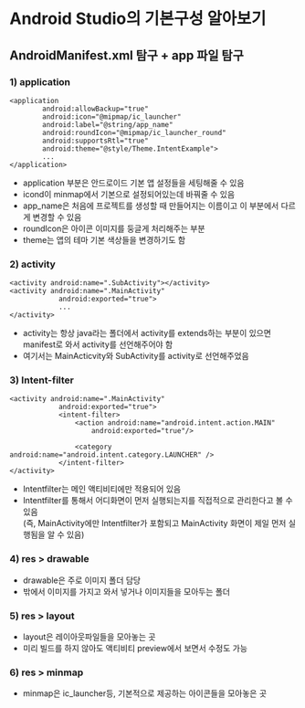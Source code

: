 # Android Studio의 기본구성 알아보기
## AndroidManifest.xml 탐구 + app 파일 탐구
### 1) application
```
<application
        android:allowBackup="true"
        android:icon="@mipmap/ic_launcher"
        android:label="@string/app_name"
        android:roundIcon="@mipmap/ic_launcher_round"
        android:supportsRtl="true"
        android:theme="@style/Theme.IntentExample">
        ...
</application>
```
- application 부분은 안드로이드 기본 앱 설정들을 세팅해줄 수 있음
- icond이 minmap에서 기본으로 설정되어있는데 바꿔줄 수 있음
- app_name은 처음에 프로젝트를 생성할 때 만들어지는 이름이고 이 부분에서 다르게 변경할 수 있음
- roundIcon은 아이콘 이미지를 둥글게 처리해주는 부분
- theme는 앱의 테마 기본 색상들을 변경하기도 함

### 2) activity
```
<activity android:name=".SubActivity"></activity>
<activity android:name=".MainActivity"
            android:exported="true">
            ...
</activity>
```
- activity는 항상 java라는 폴더에서 activity를 extends하는 부분이 있으면 manifest로 와서 activity를 선언해주어야 함
- 여기서는 MainActicvity와 SubActivity를 activity로 선언해주었음

### 3) Intent-filter
```
<activity android:name=".MainActivity"
            android:exported="true">
            <intent-filter>
                <action android:name="android.intent.action.MAIN"
                    android:exported="true"/>

                <category android:name="android.intent.category.LAUNCHER" />
            </intent-filter>
</activity>
```       
- Intentfilter는 메인 액티비티에만 적용되어 있음
- Intentfilter를 통해서 어디화면이 먼저 실행되는지를 직접적으로 관리한다고 볼 수 있음  
  (즉, MainActivity에만 Intentfilter가 포함되고 MainActivity 화면이 제일 먼저 실행됨을 알 수 있음)

### 4) res > drawable
- drawable은 주로 이미지 폴더 담당
- 밖에서 이미지를 가지고 와서 넣거나 이미지들을 모아두는 폴더

### 5) res > layout
- layout은 레이아웃파일들을 모아놓는 곳
- 미리 빌드를 하지 않아도 액티비티 preview에서 보면서 수정도 가능

### 6) res > minmap
- minmap은 ic_launcher등, 기본적으로 제공하는 아이콘들을 모아놓은 곳
        

